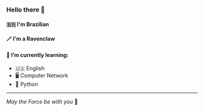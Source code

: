 ### Hello there 🖖

#### 🇧🇷 I'm Brazilian

#### 🪄 I'm a Ravenclaw

#### 🌱 I’m currently learning: 
- 🇺🇸 English
- 🖥️ Computer Network
- 🐍 Python

---

*May the Force be with you* 👋
